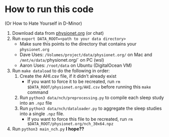 # How to run this code

(Or How to Hate Yourself in D-Minor)

1. Download data from [physionet.org](https://physionet.org) (or chat)
1. Run `export DATA_ROOT=<path to your data directory>`
    - Make sure this points to the directory that contains your `physionet.org`
    - Dave Uses: `/Volumes/project/data/physionet.org/` on Mac and `/mnt/e/data/`physionet.org/` on PC (wsl)
    - Aaron Uses: `/root/data` on Ubuntu (DigitalOcean VM)
1. Run `make dataload` to do the following in order:
    1. Create the AHI.csv file, if it didn’t already exist
        - If you want to force it to be recreated, run `rm $DATA_ROOT/physionet.org/AHI.csv` before running this `make` command
    1. Run `python3 data/nch/preprocessing.py` to compile each sleep study into an `.npz` file
    1. Run `python3 data/nch/dataloader.py` to aggregate the sleep studies into a single `.npz` file.
        - If you want to force this file to be recreated, run `rm $DATA_ROOT/physionet.org/nch_30x64.npz`
1. Run `python3 main_nch.py` **I hope??**

